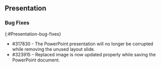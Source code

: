 ## Presentation

### Bug Fixes
{:#Presentation-bug-fixes}

* \#317830 - The PowerPoint presentation will no longer be corrupted while removing the unused layout slide.
* \#323915 – Replaced image is now updated properly while saving the PowerPoint document.
